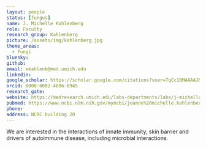 ```yaml
---
layout: people
status: [fungus]
name: J. Michelle Kahlenberg
role: Faculty
research_group: Kahlenberg
picture: /assets/img/kahlenberg.jpg
theme_areas:
  - Fungi
bluesky: 
github: 
email: mkahlenb@med.umich.edu
linkedin:
google_scholar: https://scholar.google.com/citations?user=TqCc10MAAAAJ&hl=en
orcid: 0000-0002-4006-8945
research_gate: 
website: https://medresearch.umich.edu/labs-departments/labs/j-michelle-kahlenberg-lab
pubmed: https://www.ncbi.nlm.nih.gov/myncbi/joanne%20michelle.kahlenberg.1/bibliography/public/
phone: 
address: NCRC building 20
---
```


We are interested in the interactions of innate immunity, skin barrier and drivers of autoimmune disease, including microbial interactions.